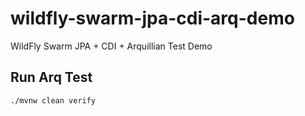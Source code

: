 # wildfly-swarm-jpa-cdi-arq-demo

WildFly Swarm JPA + CDI + Arquillian Test Demo

## Run Arq Test

``` sh
./mvnw clean verify
```
